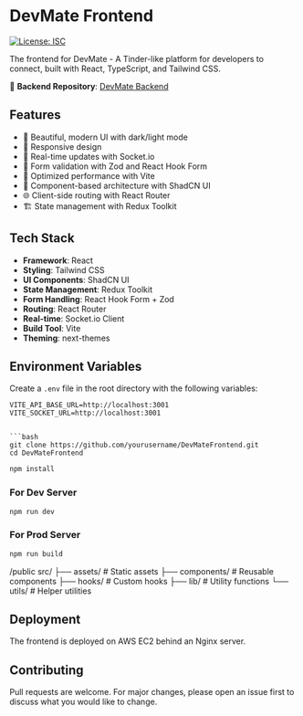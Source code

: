# DevMate Frontend

[![License: ISC](https://img.shields.io/badge/License-ISC-blue.svg)](https://opensource.org/licenses/ISC)

The frontend for DevMate - A Tinder-like platform for developers to connect, built with React, TypeScript, and Tailwind CSS.

🔗 **Backend Repository**: [DevMate Backend](https://github.com/yourusername/devmate-backend)

## Features

- 🎨 Beautiful, modern UI with dark/light mode
- 📱 Responsive design
- 🔄 Real-time updates with Socket.io
- 📝 Form validation with Zod and React Hook Form
- 🚀 Optimized performance with Vite
- 🧩 Component-based architecture with ShadCN UI
- 🌐 Client-side routing with React Router
- 🏗 State management with Redux Toolkit

## Tech Stack

- **Framework**: React
- **Styling**: Tailwind CSS
- **UI Components**: ShadCN UI
- **State Management**: Redux Toolkit
- **Form Handling**: React Hook Form + Zod
- **Routing**: React Router
- **Real-time**: Socket.io Client
- **Build Tool**: Vite
- **Theming**: next-themes

## Environment Variables

Create a `.env` file in the root directory with the following variables:

```env
VITE_API_BASE_URL=http://localhost:3001
VITE_SOCKET_URL=http://localhost:3001


```bash
git clone https://github.com/yourusername/DevMateFrontend.git
cd DevMateFrontend
```

```bash
npm install
```

### For Dev Server
```bash
npm run dev
```

### For Prod Server
```bash
npm run build
```

/public
src/
├── assets/          # Static assets
├── components/      # Reusable components
├── hooks/           # Custom hooks
├── lib/             # Utility functions
└── utils/           # Helper utilities

## Deployment
The frontend is deployed on AWS EC2 behind an Nginx server.

## Contributing
Pull requests are welcome. For major changes, please open an issue first to discuss what you would like to change.
```
